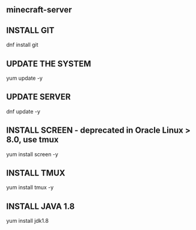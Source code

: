 ## minecraft-server

## INSTALL GIT
dnf install git

## UPDATE THE SYSTEM
yum update -y

## UPDATE SERVER
dnf update -y

## INSTALL SCREEN - deprecated in Oracle Linux > 8.0, use tmux
yum install screen -y

## INSTALL TMUX
yum install tmux -y

## INSTALL JAVA 1.8
yum install jdk1.8

